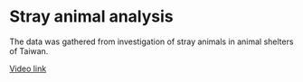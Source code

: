 # Stray animal analysis

The data was gathered from investigation of stray animals in animal shelters of Taiwan.

[Video link](https://youtu.be/rEnt157OoQc)
